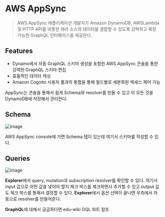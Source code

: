 # AWS AppSync

> AWS AppSync 애플리케이션 개발자가 Amazon DynamoDB, AWSLambda 및 HTTP API를 비롯한 여러 소스의 데이터를 결합할 수 있도록 강력하고 확장 가능한 GraphQL 인터페이스를 제공한다.

## Features

- Dynamo에서 자동 GraphQL 스키마 생성을 포함한 AWS AppSync 콘솔을 통한 강력한 GraphQL 스키마 편집
- 효율적인 데이터 캐싱
- Amazon Cognito 사용자 풀과의 통합을 통해 필드별로 세분화된 액세스 제어 가능

AppSync는 콘솔을 통해서 쉽게 Schema와 resolver를 만들 수 있고 이 모든 것을 DynamoDB에 저장해서 관리한다.

## Schema

![image](https://user-images.githubusercontent.com/33750210/143794011-6b6b8e96-a388-4117-bed8-cfb44c446856.png)

AWS AppSync console에 가면 Schema 탭이 있는데 여기서 스키마를 작성할 수 있다.

## Queries

![image](https://user-images.githubusercontent.com/33750210/143794175-94b0ec18-7a78-485a-80ef-b5c9a6032ffd.png)

**Explorer**에서 query, mutation과 subscription resolver를 확인할 수 있다. 여기서 input 값으로 어떤 값을 넣어야 할지 체크 박스를 체크하면서 추가할 수 있고 output 값도 체크 박스를 통해서 결정할 수 있다. **Explorer**에서 옵션 선택이 끝나면 우측에서 자동으로 resolver를 만들어준다.

**GraphQL**에 대해서 궁금하다면 edu-wiki GQL 파트 참조
